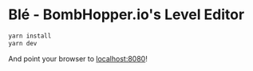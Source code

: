 # Blé - BombHopper.io's Level Editor

```sh
yarn install
yarn dev
```

And point your browser to [localhost:8080](http://localhost:8080)!
